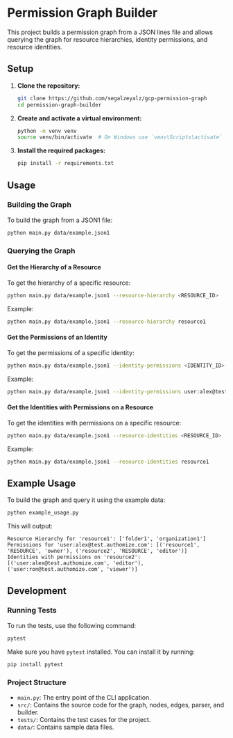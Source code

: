 # Permission Graph Builder

This project builds a permission graph from a JSON lines file and allows querying the graph for resource hierarchies, identity permissions, and resource identities.

## Setup

1. **Clone the repository:**
   ```bash
   git clone https://github.com/segalzeyalz/gcp-permission-graph
   cd permission-graph-builder
   ```

2. **Create and activate a virtual environment:**
   ```bash
   python -m venv venv
   source venv/bin/activate  # On Windows use `venv\Scripts\activate`
   ```

3. **Install the required packages:**
   ```bash
   pip install -r requirements.txt
   ```

## Usage

### Building the Graph

To build the graph from a JSON1 file:

```bash
python main.py data/example.json1
```

### Querying the Graph

#### Get the Hierarchy of a Resource

To get the hierarchy of a specific resource:

```bash
python main.py data/example.json1 --resource-hierarchy <RESOURCE_ID>
```

Example:

```bash
python main.py data/example.json1 --resource-hierarchy resource1
```

#### Get the Permissions of an Identity

To get the permissions of a specific identity:

```bash
python main.py data/example.json1 --identity-permissions <IDENTITY_ID>
```

Example:

```bash
python main.py data/example.json1 --identity-permissions user:alex@test.authomize.com
```

#### Get the Identities with Permissions on a Resource

To get the identities with permissions on a specific resource:

```bash
python main.py data/example.json1 --resource-identities <RESOURCE_ID>
```

Example:

```bash
python main.py data/example.json1 --resource-identities resource1
```

## Example Usage
To build the graph and query it using the example data:

```bash
python example_usage.py
```

This will output:
```
Resource Hierarchy for 'resource1': ['folder1', 'organization1']
Permissions for 'user:alex@test.authomize.com': [('resource1', 'RESOURCE', 'owner'), ('resource2', 'RESOURCE', 'editor')]
Identities with permissions on 'resource2': [('user:alex@test.authomize.com', 'editor'), ('user:ron@test.authomize.com', 'viewer')]
```

## Development

### Running Tests

To run the tests, use the following command:

```bash
pytest
```

Make sure you have `pytest` installed. You can install it by running:

```bash
pip install pytest
```

### Project Structure

- `main.py`: The entry point of the CLI application.
- `src/`: Contains the source code for the graph, nodes, edges, parser, and builder.
- `tests/`: Contains the test cases for the project.
- `data/`: Contains sample data files.
